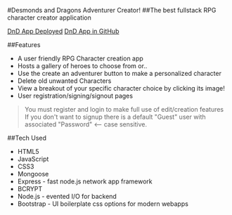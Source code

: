 #Desmonds and Dragons Adventurer Creator!
##The best fullstack RPG character creator application

[DnD App Deployed](https://desmonds-and-dragons.herokuapp.com/toons/)
[DnD App in GitHub](https://github.com/Dmoney48/DnD_Character-Creation)

##Features
- A user friendly RPG Character creation app
- Hosts a gallery of heroes to choose from or..
- Use the create an adventurer button to make a personalized character
- Delete old unwanted Characters
- View a breakout of your specific character choice by clicking its image!
- User registration/signing/signout pages

>You must register and login to make full use of edit/creation features
> If you don't want to signup there is a default "Guest" user with associated "Password" <-- case sensitive.

##Tech Used
- HTML5
- JavaScript
- CSS3
- Mongoose
- Express - fast node.js network app framework
- BCRYPT 
- Node.js - evented I/O for backend
- Bootstrap - UI boilerplate css options for modern webapps
